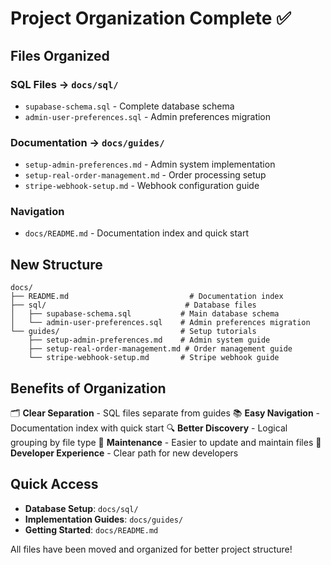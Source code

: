 # Project Organization Complete ✅

## Files Organized

### SQL Files → `docs/sql/`
- `supabase-schema.sql` - Complete database schema
- `admin-user-preferences.sql` - Admin preferences migration

### Documentation → `docs/guides/`
- `setup-admin-preferences.md` - Admin system implementation
- `setup-real-order-management.md` - Order processing setup  
- `stripe-webhook-setup.md` - Webhook configuration guide

### Navigation
- `docs/README.md` - Documentation index and quick start

## New Structure

```
docs/
├── README.md                           # Documentation index
├── sql/                               # Database files
│   ├── supabase-schema.sql           # Main database schema
│   └── admin-user-preferences.sql    # Admin preferences migration
└── guides/                           # Setup tutorials
    ├── setup-admin-preferences.md    # Admin system guide
    ├── setup-real-order-management.md # Order management guide
    └── stripe-webhook-setup.md       # Stripe webhook guide
```

## Benefits of Organization

🗂️ **Clear Separation** - SQL files separate from guides
📚 **Easy Navigation** - Documentation index with quick start
🔍 **Better Discovery** - Logical grouping by file type
📝 **Maintenance** - Easier to update and maintain files
🚀 **Developer Experience** - Clear path for new developers

## Quick Access

- **Database Setup**: `docs/sql/`
- **Implementation Guides**: `docs/guides/`
- **Getting Started**: `docs/README.md`

All files have been moved and organized for better project structure!